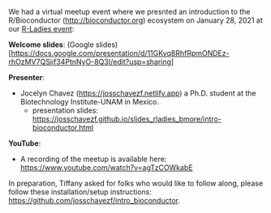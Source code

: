 We had a virtual meetup event where we presnted an introduction to the R/Bioconductor (http://bioconductor.org) ecosystem on January 28, 2021 at our [R-Ladies event](https://www.meetup.com/rladies-baltimore/events/273335104/): 

**Welcome slides**: (Google slides)[https://docs.google.com/presentation/d/11GKvq8RhfRpmONDEz-rhOzMV7QSjif34PtnNyO-8Q3I/edit?usp=sharing]

**Presenter**:
  - Jocelyn Chavez (https://josschavezf.netlify.app) a Ph.D. student at the Biotechnology Institute-UNAM in Mexico.
  	- presentation slides: https://josschavezf.github.io/slides_rladies_bmore/intro-bioconductor.html
  
**YouTube**: 
  - A recording of the meetup is available here: https://www.youtube.com/watch?v=agTzCOWkabE
  
In preparation, Tiffany asked for folks who would like to follow along, please follow these installation/setup instructions: https://github.com/josschavezf/intro_bioconductor.